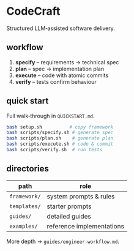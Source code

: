 # CodeCraft

Structured LLM‑assisted software delivery.

## workflow
1. **specify** – requirements → technical spec  
2. **plan** – spec → implementation plan  
3. **execute** – code with atomic commits  
4. **verify** – tests confirm behaviour

## quick start
Full walk‑through in `QUICKSTART.md`.

```bash
bash setup.sh          # copy framework
bash scripts/specify.sh # generate spec
bash scripts/plan.sh    # generate plan
bash scripts/execute.sh # code & commit
bash scripts/verify.sh  # run tests
```

## directories
| path          | role                         |
| ------------- | ---------------------------- |
| `framework/`  | system prompts & rules       |
| `templates/`  | starter prompts              |
| `guides/`     | detailed guides              |
| `examples/`   | reference implementations    |

More depth → `guides/engineer-workflow.md`.
